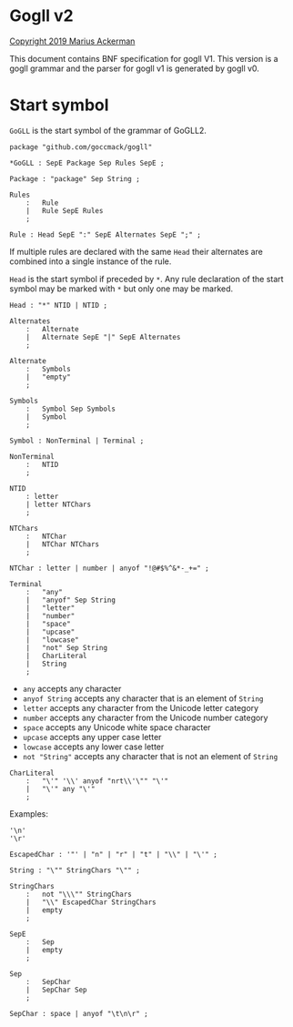 # Gogll v2
[Copyright 2019 Marius Ackerman](License.txt)

This document contains BNF specification for gogll V1. This version is a gogll grammar and the parser for gogll v1 is generated by gogll v0. 

# Start symbol
`GoGLL` is the start symbol of the grammar of GoGLL2.
```
package "github.com/goccmack/gogll"

*GoGLL : SepE Package Sep Rules SepE ;
```

```
Package : "package" Sep String ;
```

```
Rules
    :   Rule
    |   Rule SepE Rules
    ;
```

```
Rule : Head SepE ":" SepE Alternates SepE ";" ;
```
If multiple rules are declared with the same `Head` their alternates are combined into a single instance of the rule.

`Head` is the start symbol if preceded by `*`. Any rule declaration of the start symbol may be marked with `*` but only one may be marked.
```
Head : "*" NTID | NTID ;

Alternates
    :   Alternate
    |   Alternate SepE "|" SepE Alternates
    ;

Alternate
    :   Symbols
    |   "empty"
    ;

Symbols
    :   Symbol Sep Symbols
    |   Symbol
    ;

Symbol : NonTerminal | Terminal ;

NonTerminal 
    :   NTID
    ;

NTID
    : letter 
    | letter NTChars 
    ;

NTChars
    :   NTChar
    |   NTChar NTChars
    ;

NTChar : letter | number | anyof "!@#$%^&*-_+=" ;

Terminal
    :   "any"
    |   "anyof" Sep String
    |   "letter"
    |   "number"
    |   "space"
    |   "upcase"
    |   "lowcase"
    |   "not" Sep String
    |   CharLiteral 
    |   String
    ;
```

* `any` accepts any character  
* `anyof String` accepts any character that is an element of `String`  
* `letter` accepts any character from the Unicode letter category  
* `number` accepts any character from the Unicode number category  
* `space` accepts any Unicode white space character
* `upcase` accepts any upper case letter
* `lowcase` accepts any lower case letter
* `not "String"` accepts any character that is not an element of `String`

```
CharLiteral 
    :   "\'" '\\' anyof "nrt\\'\"" "\'"
    |   "\'" any "\'"
    ;
```

Examples:

    '\n'
    '\r'

```
EscapedChar : '"' | "n" | "r" | "t" | "\\" | "\'" ;

String : "\"" StringChars "\"" ;

StringChars
    :   not "\\\"" StringChars
    |   "\\" EscapedChar StringChars
    |   empty
    ;

SepE
    :   Sep
    |   empty
    ;

Sep
    :   SepChar
    |   SepChar Sep
    ;

SepChar : space | anyof "\t\n\r" ;
```
